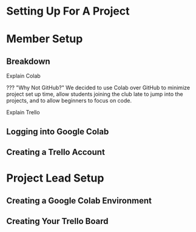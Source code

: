 # Setting Up For A Project

# Member Setup

## Breakdown

Explain Colab

??? "Why Not GitHub?"
    We decided to use Colab over GitHub to minimize project set up time, allow students joining the club late to jump into the projects, and to allow beginners to focus on code.

Explain Trello


## Logging into Google Colab

## Creating a Trello Account


# Project Lead Setup

## Creating a Google Colab Environment

## Creating Your Trello Board





